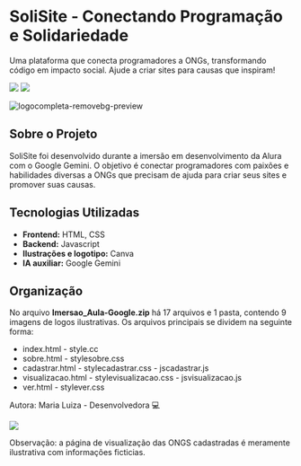 # SoliSite - Conectando Programação e Solidariedade
Uma plataforma que conecta programadores a ONGs, transformando código em impacto social. Ajude a criar sites para causas que inspiram!

<img src="https://img.shields.io/badge/Google%20Gemini-8E75B2?style=for-the-badge&logo=googlegemini&logoColor=white" />  <img src="https://img.shields.io/badge/JavaScript-323330?style=for-the-badge&logo=javascript&logoColor=F7DF1E" /> 

![logocompleta-removebg-preview](https://github.com/user-attachments/assets/9bb7822b-aff7-4912-a5bf-3c76329b645f)

## Sobre o Projeto
SoliSite foi desenvolvido durante a imersão em desenvolvimento da Alura com o Google Gemini. O objetivo é conectar programadores com paixões e habilidades diversas a ONGs que precisam de ajuda para criar seus sites e promover suas causas.

## Tecnologias Utilizadas
* **Frontend:** HTML, CSS
* **Backend:** Javascript
* **Ilustrações e logotipo:** Canva
* **IA auxiliar:** Google Gemini

## Organização
No arquivo **Imersao_Aula-Google.zip**  há 17 arquivos e 1 pasta, contendo 9 imagens de logos ilustrativas. Os arquivos principais se dividem na seguinte forma:
* index.html - style.cc
* sobre.html - stylesobre.css
* cadastrar.html - stylecadastrar.css - jscadastrar.js
* visualizacao.html - stylevisualizacao.css - jsvisualizacao.js
* ver.html - stylever.css

 

Autora: Maria Luiza - Desenvolvedora :computer:

<img src="https://img.shields.io/badge/LinkedIn-0077B5?style=for-the-badge&logo=linkedin&logoColor=white" />    



Observação: a página de visualização das ONGS cadastradas é meramente ilustrativa com informações ficticias.
